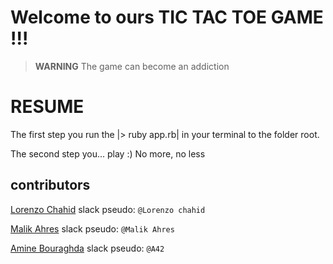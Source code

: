 # Welcome to ours TIC TAC TOE GAME !!!

> **WARNING** The game can become an addiction 

# RESUME

The first step you run the |> ruby app.rb| in your terminal to the folder root.

The second step you... play :) No more, no less



## contributors
[Lorenzo Chahid](https://github.com/modeuil) slack pseudo: `@Lorenzo chahid`

[Malik Ahres](https://github.com/Malik42) slack pseudo: `@Malik Ahres`

[Amine Bouraghda](https://github.com/Amine42) slack pseudo: `@A42`
